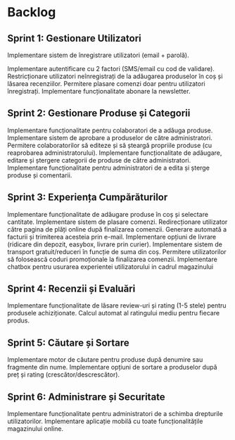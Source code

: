 # Backlog
## Sprint 1: Gestionare Utilizatori
 Implementare sistem de înregistrare utilizatori (email + parolă). 
 
 Implementare autentificare cu 2 factori (SMS/email cu cod de validare).
 Restricționare utilizatori neînregistrați de la adăugarea produselor în coș și lăsarea recenziilor.
 Permitere plasare comenzi doar pentru utilizatori înregistrați.
 Implementare funcționalitate abonare la newsletter.
## Sprint 2: Gestionare Produse și Categorii
 Implementare funcționalitate pentru colaboratori de a adăuga produse.
 Implementare sistem de aprobare a produselor de către administratori.
 Permitere colaboratorilor să editeze și să șteargă propriile produse (cu reaprobarea administratorului).
 Implementare funcționalitate de adăugare, editare și ștergere categorii de produse de către administratori.
 Implementare funcționalitate pentru administratori de a edita și șterge produse și comentarii.
## Sprint 3: Experiența Cumpărăturilor
 Implementare funcționalitate de adăugare produse în coș și selectare cantitate.
 Implementare sistem de plasare comenzi.
 Redirecționare utilizator către pagina de plăți online după finalizarea comenzii.
 Generare automată a facturii și trimiterea acesteia prin e-mail.
 Implementare opțiuni de livrare (ridicare din depozit, easybox, livrare prin curier).
 Implementare sistem de transport gratuit/reduceri în funcție de suma din coș.
 Permitere utilizatorilor să folosească coduri promoționale la finalizarea comenzii.
 Implementare chatbox pentru usurarea experientei utilizatorului in cadrul magazinului
## Sprint 4: Recenzii și Evaluări
 Implementare funcționalitate de lăsare review-uri și rating (1-5 stele) pentru produsele achiziționate.
 Calcul automat al ratingului mediu pentru fiecare produs.
## Sprint 5: Căutare și Sortare
 Implementare motor de căutare pentru produse după denumire sau fragmente din nume.
 Implementare opțiuni de sortare a produselor după preț și rating (crescător/descrescător).
## Sprint 6: Administrare și Securitate
 Implementare funcționalitate pentru administratori de a schimba drepturile utilizatorilor.
 Implementare aplicație mobilă cu toate funcționalitățile magazinului online.
